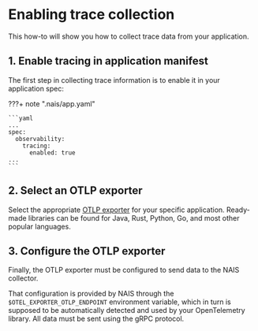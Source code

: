 # Enabling trace collection

This how-to will show you how to collect trace data from your application.

## 1. Enable tracing in application manifest

The first step in collecting trace information is to enable it in your application spec:

???+ note ".nais/app.yaml"

    ```yaml
    ...
    spec:
      observability:
        tracing:
          enabled: true
    ...
    ```

## 2. Select an OTLP exporter

Select the appropriate [OTLP exporter](https://opentelemetry.io/ecosystem/registry/?s=otlp+exporter) for your specific application.
Ready-made libraries can be found for Java, Rust, Python, Go, and most other popular languages.

## 3. Configure the OTLP exporter

Finally, the OTLP exporter must be configured to send data to the NAIS collector.

That configuration is provided by NAIS through the `$OTEL_EXPORTER_OTLP_ENDPOINT` environment variable,
which in turn is supposed to be automatically detected and used by your OpenTelemetry library.
All data must be sent using the gRPC protocol.
